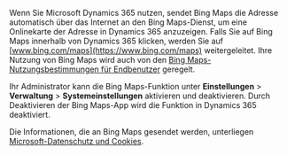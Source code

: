 Wenn Sie Microsoft Dynamics 365 nutzen, sendet Bing Maps die Adresse automatisch über das Internet an den Bing Maps-Dienst, um eine Onlinekarte der Adresse in Dynamics 365 anzuzeigen.  Falls Sie auf Bing Maps innerhalb von Dynamics 365 klicken, werden Sie auf [www.bing.com/maps](https://www.bing.com/maps) weitergeleitet. Ihre Nutzung von Bing Maps wird auch von den [Bing Maps-Nutzungsbestimmungen für Endbenutzer](https://go.microsoft.com/?linkid=9710837) geregelt.  
  
 Ihr Administrator kann die Bing Maps-Funktion unter **Einstellungen** > **Verwaltung** > **Systemeinstellungen** aktivieren und deaktivieren. Durch Deaktivieren der Bing Maps-App wird die Funktion in Dynamics 365 deaktiviert.  
  
 Die Informationen, die an Bing Maps gesendet werden, unterliegen [Microsoft-Datenschutz und Cookies](https://go.microsoft.com/fwlink/p/?linkid=521839).